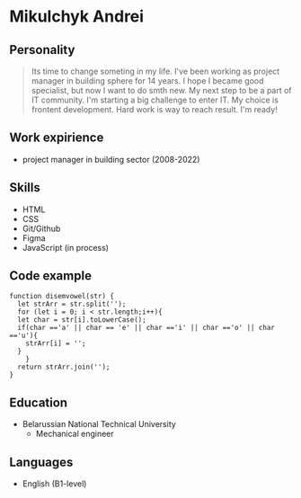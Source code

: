 # Mikulchyk Andrei

## Personality
> Its time to change someting in my life. 
> I've been working as project manager in building sphere for 14 years. I hope I became good specialist, but now I want to do smth new. My next step to be a part of IT community. I'm starting a big challenge to enter IT. My choice is frontent development. Hard work is way to reach result. I'm ready!

## Work expirience
- project manager in building sector (2008-2022)

## Skills
* HTML
* CSS
* Git/Github
* Figma
* JavaScript (in process)


## Code example
```
function disemvowel(str) {
  let strArr = str.split('');
  for (let i = 0; i < str.length;i++){
  let char = str[i].toLowerCase();
  if(char =='a' || char == 'e' || char =='i' || char =='o' || char =='u'){
    strArr[i] = '';
  }
    }
  return strArr.join('');
}
```
## Education
* Belarussian National Technical University
    * Mechanical engineer
    
##   Languages 
* English (B1-level)
